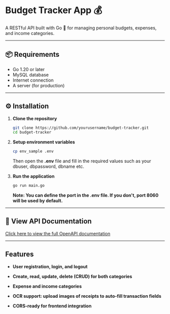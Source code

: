 # Budget Tracker App 💰

A RESTful API built with Go 🦫 for managing personal budgets, expenses, and income categories.

---

## 📦 Requirements

- Go 1.20 or later
- MySQL database
- Internet connection
- A server (for production)

---

## ⚙️ Installation

1. **Clone the repository**

   ```bash
   git clone https://github.com/yourusername/budget-tracker.git
   cd budget-tracker
   ```

2. **Setup environment variables**
   ```bash
   cp env_sample .env
   ```
   Then open the **.env** file and fill in the required values such as your dbuser, dbpassword, dbname etc.
3. **Run the application**
   ```bash
   go run main.go
   ```
   **Note: You can define the port in the .env file. If you don't, port 8060 will be used by default.**

---

## 📑 View API Documentation

[Click here to view the full OpenAPI documentation](https://editor.swagger.io/?url=https://raw.githubusercontent.com/fatali-fataliyev/budget_tracker/main/openapi.yaml)

---

## Features

- **User registration, login, and logout**

- **Create, read, update, delete (CRUD) for both categories**

- **Expense and income categories**

- **OCR support: upload images of receipts to auto-fill transaction fields**

- **CORS-ready for frontend integration**
